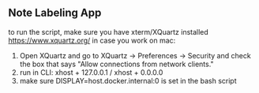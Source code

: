 ## Note Labeling App

to run the script, make sure you have xterm/XQuartz installed https://www.xquartz.org/
in case you work on mac:
1. Open XQuartz and go to XQuartz -> Preferences -> Security and check the box that says "Allow connections from network clients."
2. run in CLI: xhost + 127.0.0.1 / xhost + 0.0.0.0
3. make sure DISPLAY=host.docker.internal:0 is set in the bash script

